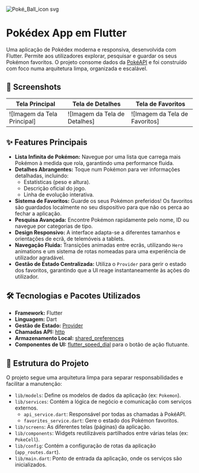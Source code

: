 ![Poké_Ball_icon svg](https://github.com/user-attachments/assets/a4ac4f01-aa4d-4e6a-9807-2c07c2c96f26)

# Pokédex App em Flutter

Uma aplicação de Pokédex moderna e responsiva, desenvolvida com Flutter. Permite aos utilizadores explorar, pesquisar e guardar os seus Pokémon favoritos. O projeto consome dados da [PokéAPI](https://pokeapi.co/) e foi construído com foco numa arquitetura limpa, organizada e escalável.

## 📸 Screenshots

| Tela Principal                                       | Tela de Detalhes                                    | Tela de Favoritos                                  |
| ------------------------------------------------------ | --------------------------------------------------- | -------------------------------------------------- |
| ![Imagem da Tela Principal] | ![Imagem da Tela de Detalhes] | ![Imagem da Tela de Favoritos] |

## ✨ Features Principais

-   **Lista Infinita de Pokémon:** Navegue por uma lista que carrega mais Pokémon à medida que rola, garantindo uma performance fluida.
-   **Detalhes Abrangentes:** Toque num Pokémon para ver informações detalhadas, incluindo:
    -   Estatísticas (peso e altura).
    -   Descrição oficial do jogo.
    -   Linha de evolução interativa.
-   **Sistema de Favoritos:** Guarde os seus Pokémon preferidos! Os favoritos são guardados localmente no seu dispositivo para que não os perca ao fechar a aplicação.
-   **Pesquisa Avançada:** Encontre Pokémon rapidamente pelo nome, ID ou navegue por categorias de tipo.
-   **Design Responsivo:** A interface adapta-se a diferentes tamanhos e orientações de ecrã, de telemóveis a tablets.
-   **Navegação Fluida:** Transições animadas entre ecrãs, utilizando `Hero` animations e um sistema de rotas nomeadas para uma experiência de utilizador agradável.
-   **Gestão de Estado Centralizada:** Utiliza o `Provider` para gerir o estado dos favoritos, garantindo que a UI reage instantaneamente às ações do utilizador.

## 🛠️ Tecnologias e Pacotes Utilizados

-   **Framework:** Flutter
-   **Linguagem:** Dart
-   **Gestão de Estado:** [Provider](https://pub.dev/packages/provider)
-   **Chamadas API:** [http](https://pub.dev/packages/http)
-   **Armazenamento Local:** [shared_preferences](https://pub.dev/packages/shared_preferences)
-   **Componentes de UI:** [flutter_speed_dial](https://pub.dev/packages/flutter_speed_dial) para o botão de ação flutuante.

## 📂 Estrutura do Projeto

O projeto segue uma arquitetura limpa para separar responsabilidades e facilitar a manutenção:

-   `lib/models`: Define os modelos de dados da aplicação (ex: `Pokemon`).
-   `lib/services`: Contém a lógica de negócio e comunicação com serviços externos.
    -   `api_service.dart`: Responsável por todas as chamadas à PokéAPI.
    -   `favorites_service.dart`: Gere o estado dos Pokémon favoritos.
-   `lib/screens`: As diferentes telas (páginas) da aplicação.
-   `lib/components`: Widgets reutilizáveis partilhados entre várias telas (ex: `PokeCell`).
-   `lib/config`: Contém a configuração de rotas da aplicação (`app_routes.dart`).
-   `lib/main.dart`: Ponto de entrada da aplicação, onde os serviços são inicializados.
